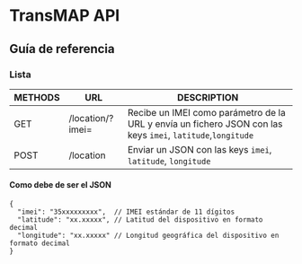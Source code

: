 # TransMAP API

## Guía de referencia

### Lista

| METHODS | URL                    | DESCRIPTION                           |
|---------|------------------------|---------------------------------------|
|GET      |/location/?imei=        | Recibe un IMEI como parámetro de la URL y envía un fichero JSON con las keys ``imei``, ``latitude``,``longitude`` |
|POST     |/location               | Enviar un JSON con las keys ``imei``, ``latitude``, ``longitude``|


#### Como debe de ser el JSON
````json5
{
  "imei": "35xxxxxxxxx",  // IMEI estándar de 11 dígitos
  "latitude": "xx.xxxxx", // Latitud del dispositivo en formato decimal
  "longitude": "xx.xxxxx" // Longitud geográfica del dispositivo en formato decimal
}
````